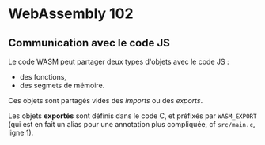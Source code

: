 # WebAssembly 102

## Communication avec le code JS

Le code WASM peut partager deux types d'objets avec le code JS :

* des fonctions,
* des segmets de mémoire.

Ces objets sont partagés vides des *imports* ou des *exports*.

Les objets **exportés** sont définis dans le code C,
et préfixés par `WASM_EXPORT`
(qui est en fait un alias pour une annotation plus compliquée,
 cf `src/main.c`, ligne 1).
